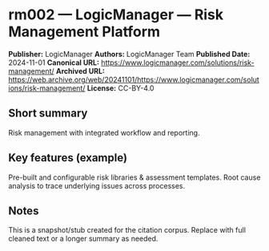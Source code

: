 # rm002 — LogicManager — Risk Management Platform

**Publisher:** LogicManager
**Authors:** LogicManager Team
**Published Date:** 2024-11-01
**Canonical URL:** https://www.logicmanager.com/solutions/risk-management/
**Archived URL:** https://web.archive.org/web/20241101/https://www.logicmanager.com/solutions/risk-management/
**License:** CC-BY-4.0

## Short summary
Risk management with integrated workflow and reporting.

## Key features (example)
Pre-built and configurable risk libraries & assessment templates. 
Root cause analysis to trace underlying issues across processes.

## Notes
This is a snapshot/stub created for the citation corpus. Replace with full cleaned text or a longer summary as needed.

